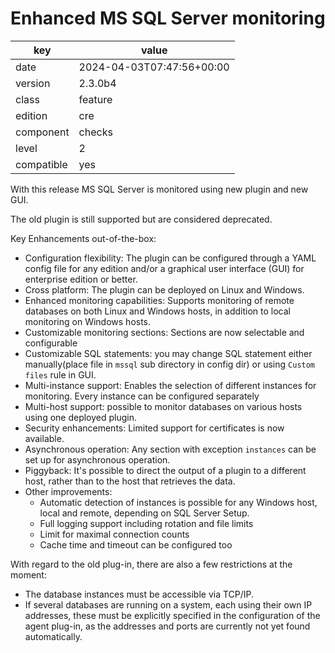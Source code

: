 [//]: # (werk v2)
# Enhanced MS SQL Server monitoring

key        | value
---------- | ---
date       | 2024-04-03T07:47:56+00:00
version    | 2.3.0b4
class      | feature
edition    | cre
component  | checks
level      | 2
compatible | yes

With this release MS SQL Server is monitored using new plugin and new GUI.

The old plugin is still supported but are considered deprecated.

Key Enhancements out-of-the-box:

- Configuration flexibility: The plugin can be configured through a YAML config file for any edition and/or a graphical user interface (GUI) for enterprise edition or better.
- Cross platform: The plugin can be deployed on Linux and Windows.
- Enhanced monitoring capabilities: Supports monitoring of remote databases on both Linux and Windows hosts, in addition to local monitoring on Windows hosts.
- Customizable monitoring sections: Sections are now selectable and configurable
- Customizable SQL statements: you may change SQL statement either manually(place file in `mssql` sub directory in config dir) or using `Custom files` rule in GUI.
- Multi-instance support: Enables the selection of different instances for monitoring. Every instance can be configured separately
- Multi-host support: possible to monitor databases on various hosts using one deployed plugin.
- Security enhancements: Limited support for certificates is now available.
- Asynchronous operation: Any section with exception `instances`  can be set up for asynchronous operation.
- Piggyback: It's possible to direct the output of a plugin to a different host, rather than to the host that retrieves the data.
- Other improvements:
    - Automatic detection of instances is possible for any Windows host, local and remote, depending on SQL Server Setup.
    - Full logging support including rotation and file limits
    - Limit for maximal connection counts
    - Cache time and timeout can be configured too

With regard to the old plug-in, there are also a few restrictions at the moment:
- The database instances must be accessible via TCP/IP.
- If several databases are running on a system, each using their own IP addresses, these must be explicitly specified in the configuration of the agent plug-in, as the addresses and ports are currently not yet found automatically.